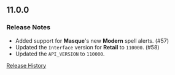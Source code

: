 ## 11.0.0

### Release Notes

- Added support for **Masque**'s new **Modern** spell alerts. (#57)
- Updated the `Interface` version for **Retail** to `110000`. (#58)
- Updated the `API_VERSION` to `110000`.

[Release History](https://github.com/SFX-WoW/Masque_Entropy/wiki/History)
